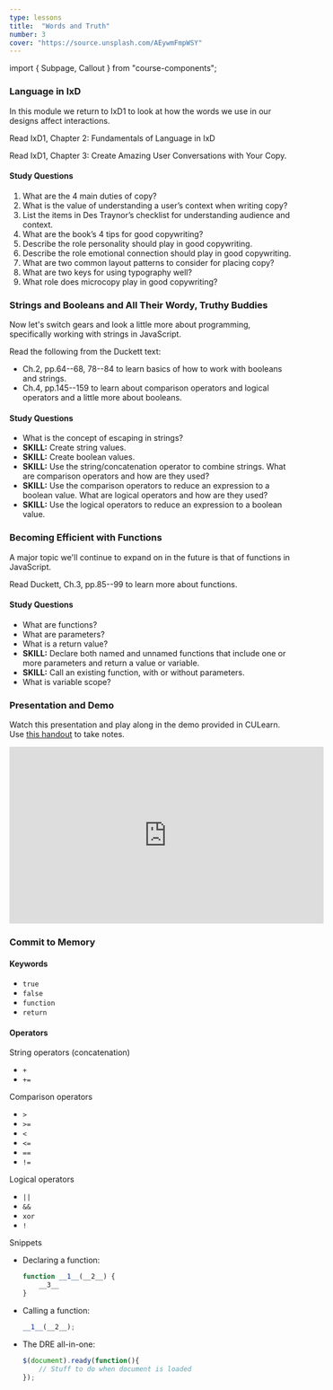```yaml
---
type: lessons
title:  "Words and Truth"
number: 3
cover: "https://source.unsplash.com/AEywmFmpWSY"
---
```

import { Subpage, Callout } from "course-components";

<Subpage slug="language-in-ixd">

### Language in IxD

In this module we return to IxD1 to look at how the words we use in our designs affect interactions.


<Callout lead={true} color="secondary">

Read IxD1, Chapter 2: Fundamentals of Language in IxD

</Callout>

<Callout lead={true} color="secondary">

Read IxD1, Chapter 3: Create Amazing User Conversations with Your Copy.

</Callout>

#### Study Questions

1. What are the 4 main duties of copy?
2. What is the value of understanding a user’s context when writing copy?
3. List the items in Des Traynor’s checklist for understanding audience and context.
1. What are the book’s 4 tips for good copywriting?
2. Describe the role personality should play in good copywriting.
3. Describe the role emotional connection should play in good copywriting.
4. What are two common layout patterns to consider for placing copy?
5. What are two keys for using typography well?
6. What role does microcopy play in good copywriting?

</Subpage>
<Subpage slug="strings-and-booleans">

### Strings and Booleans and All Their Wordy, Truthy Buddies

Now let's switch gears and look a little more about programming, specifically working with strings in JavaScript.


<Callout color="secondary">

Read the following from the Duckett text:

* Ch.2, pp.64--68, 78--84 to learn basics of how to work with booleans and strings.
* Ch.4, pp.145--159 to learn about comparison operators and logical operators and a little more about booleans.

</Callout>

#### Study Questions

* What is the concept of escaping in strings?
* **SKILL:** Create string values.
* **SKILL:** Create boolean values.
* **SKILL:** Use the string/concatenation operator to combine strings.
What are comparison operators and how are they used?
* **SKILL:** Use the comparison operators to reduce an expression to a boolean value.
What are logical operators and how are they used?
* **SKILL:** Use the logical operators to reduce an expression to a boolean value.

</Subpage>
<Subpage slug="becoming-efficient-with-functions">

### Becoming Efficient with Functions

A major topic we'll continue to expand on in the future is that of functions in JavaScript.

<Callout lead={true} color="secondary">

Read Duckett, Ch.3, pp.85--99 to learn more about functions.

</Callout>

#### Study Questions

* What are functions?
* What are parameters?
* What is a return value?
* **SKILL:** Declare both named and unnamed functions that include one or more parameters and return a value or variable.
* **SKILL:** Call an existing function, with or without parameters.
* What is variable scope?

</Subpage>
<Subpage slug="presentation-and-demo">

### Presentation and Demo

Watch this presentation and play along in the demo provided in CULearn. Use [this handout](/docs/vcd-3650-lesson-3.pdf) to take notes.

<iframe width="560" height="315" src="https://www.youtube.com/embed/Ah3nN_FnPg8" frameborder="0" allowfullscreen></iframe>

</Subpage>
<Subpage slug="commit-to-memory">

### Commit to Memory

#### Keywords

* `true`
* `false`
* `function`
* `return`

#### Operators

String operators (concatenation)
* `+`
* `+=`

Comparison operators

* `>`
* `>=`
* `<`
* `<=`
* `==`
* `!=`

Logical operators

* `||`
* `&&`
* `xor`
* `!`

Snippets

* Declaring a function:

    ```js
    function __1__(__2__) {
        __3__
    }
    ```

* Calling a function:

    ```js
    __1__(__2__);
    ```

* The DRE all-in-one:

    ```js
    $(document).ready(function(){
        // Stuff to do when document is loaded
    });
    ```

</Subpage>
